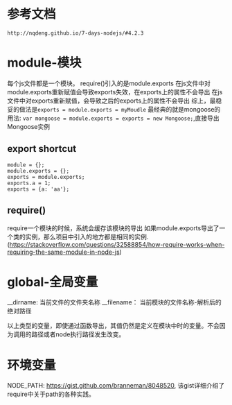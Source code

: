 # 参考文档
    http://nqdeng.github.io/7-days-nodejs/#4.2.3
    


# module-模块

每个js文件都是一个模块。
require()引入的是module.exports
在js文件中对module.exports重新赋值会导致exports失效，在exports上的属性不会导出
在js文件中对exports重新赋值，会导致之后的exports上的属性不会导出
综上，最稳妥的做法是`exports = module.exports = myMoudle`
最经典的就是mongoose的用法: `var mongoose = module.exports = exports = new Mongoose;`,直接导出Mongoose实例
## export shortcut

```
module = {};
module.exports = {};
exports = module.exports;
exports.a = 1;
exports = {a: 'aa'};
```

## require()
require一个模块的时候，系统会缓存该模块的导出
如果module.exports导出了一个类的实例，那么项目中引入的地方都是相同的实例. (https://stackoverflow.com/questions/32588854/how-require-works-when-requiring-the-same-module-in-node-js)



# global-全局变量

__dirname: 当前文件的文件夹名称
__filename： 当前模块的文件名称-解析后的绝对路径

以上类型的变量，即使通过函数导出，其值仍然是定义在模块中时的变量。不会因为调用的路径或者node执行路径发生改变。



# 环境变量

NODE_PATH: https://gist.github.com/branneman/8048520, 该gist详细介绍了require中关于path的各种实践。

